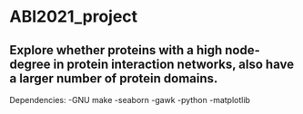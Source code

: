 # ABI2021_project
## Explore whether proteins with a high node-degree in protein interaction networks, also have a larger number of protein domains.

Dependencies:
-GNU make
-seaborn
-gawk
-python
-matplotlib
